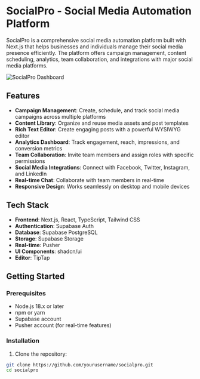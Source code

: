 # SocialPro - Social Media Automation Platform

SocialPro is a comprehensive social media automation platform built with Next.js that helps businesses and individuals manage their social media presence efficiently. The platform offers campaign management, content scheduling, analytics, team collaboration, and integrations with major social media platforms.

![SocialPro Dashboard](/placeholder.svg?height=400&width=800)

## Features

- **Campaign Management**: Create, schedule, and track social media campaigns across multiple platforms
- **Content Library**: Organize and reuse media assets and post templates
- **Rich Text Editor**: Create engaging posts with a powerful WYSIWYG editor
- **Analytics Dashboard**: Track engagement, reach, impressions, and conversion metrics
- **Team Collaboration**: Invite team members and assign roles with specific permissions
- **Social Media Integrations**: Connect with Facebook, Twitter, Instagram, and LinkedIn
- **Real-time Chat**: Collaborate with team members in real-time
- **Responsive Design**: Works seamlessly on desktop and mobile devices

## Tech Stack

- **Frontend**: Next.js, React, TypeScript, Tailwind CSS
- **Authentication**: Supabase Auth
- **Database**: Supabase PostgreSQL
- **Storage**: Supabase Storage
- **Real-time**: Pusher
- **UI Components**: shadcn/ui
- **Editor**: TipTap

## Getting Started

### Prerequisites

- Node.js 18.x or later
- npm or yarn
- Supabase account
- Pusher account (for real-time features)

### Installation

1. Clone the repository:

```bash
git clone https://github.com/yourusername/socialpro.git
cd socialpro

